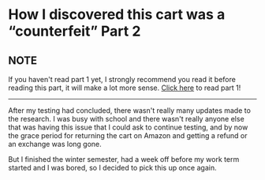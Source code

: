 # How I discovered this cart was a “counterfeit” Part 2
## NOTE
If you haven't read part 1 yet, I strongly recommend you read it before reading this part, it will make a lot more sense.
[Click here](https://fm1337.github.io/CounterfeitCartidge/story/discover/part-1/) to read part 1!

---
After my testing had concluded, there wasn't really many updates made to the research. I was busy with school and there wasn't
really anyone else that was having this issue that I could ask to continue testing, and by now the grace period for returning
the cart on Amazon and getting a refund or an exchange was long gone.

But I finished the winter semester, had a week off before my work term started and I was bored, so I decided to pick this up once again.
